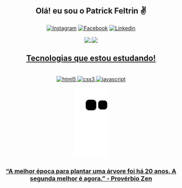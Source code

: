 <div align="center">
  
## Olá! eu sou o Patrick Feltrin ✌️

[![Instagram](https://img.shields.io/badge/Instagram-E4405F?style=for-the-badge&logo=instagram&logoColor=white)](https://instagram.com/pfeltrin)
[![Facebook](https://img.shields.io/badge/Facebook-1877F2?style=for-the-badge&logo=facebook&logoColor=white)](https://www.facebook.com/pfeltrin07)
[![Linkedin](https://img.shields.io/badge/LinkedIn-0077B5?style=for-the-badge&logo=linkedin&logoColor=white)](https://www.linkedin.com/in/pfeltrin)
  
<a href="https://github.com/pfeltrin" target="_blank">  
<img align="center" height="180em" src="https://github-readme-stats.vercel.app/api/top-langs/?username=pfeltrin&layout=compact)](https://github.com/pfeltrin/github-readme-stats" />
<img align="center" height="180em" src="https://github-readme-stats.vercel.app/api?username=pfeltrin&show_icons=true&theme=github_dark" />


## Tecnologias que estou estudando!

<div style="display: inline_block"><br/>
<img align="center" alt="html5" src="https://img.shields.io/badge/HTML5-E34F26?style=for-the-badge&logo=html5&logoColor=white" />
<img align="center" alt="css3" src="https://img.shields.io/badge/CSS3-1572B6?style=for-the-badge&logo=css3&logoColor=white" />
<img align="center" alt="javascript" src="https://img.shields.io/badge/JavaScript-323330?style=for-the-badge&logo=javascript&logoColor=F7DF1E" /> 
  
</div>

![Snake animation](https://github.com/pfeltrin/pfeltrin/blob/output/github-contribution-grid-snake.svg)

### “A melhor época para plantar uma árvore foi há 20 anos. A segunda melhor é agora.” - Provérbio Zen

</div>
